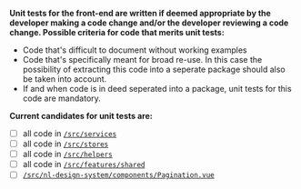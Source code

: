 **Unit tests for the front-end are written if deemed appropriate by the developer making a code change and/or the developer reviewing a code change. Possible criteria for code that merits unit tests:**
- Code that's difficult to document without working examples
- Code that's specifically meant for broad re-use. In this case the possibility of extracting this code into a seperate package should also be taken into account.
- If and when code is in deed seperated into a package, unit tests for this code are mandatory.

**Current candidates for unit tests are:**
- [ ] all code in [`/src/services`](/src/services)
- [ ] all code in [`/src/stores`](/src/stores)
- [ ] all code in [`/src/helpers`](/src/helpers)
- [ ] all code in [`/src/features/shared`](/src/features/shared)
- [ ] [`/src/nl-design-system/components/Pagination.vue`](/src/nl-design-system/components/Pagination.vue)
